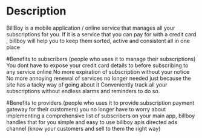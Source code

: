 # Description 
BillBoy is a mobile application / online service that manages all your subscriptions for you.
If it is a service that you can pay for with  a credit card , billboy will help you to keep
them sorted, active and consistent all in one place

#Benefits to subscribers (people who uses it to manage their subscriptions)
You dont have to expose your credit card details to before subscribing to any service online
No more expiration of subscription without your notice
No more annoying renewal of services no longer needed just because the site has a tacky way of going about it
Conveniently track all your subscriptions without endless alarms and reminders to do so.

#Benefits to providers (people who uses it to provide subscription payment gateway for their customers)
you no longer have to worry about implementing a comprehensive list of subscribers on your main app, billboy handles that for you
simple and easy to use billboy apis
directed ads channel (know your customers and sell to them the right way)
